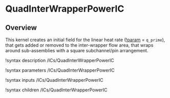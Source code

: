 # QuadInterWrapperPowerIC

## Overview

<!-- -->

This kernel creates an initial field for the linear heat rate ([!param](/ICs/QuadInterWrapperFlowAreaIC/variable) = `q_prime`), that gets added or removed to the inter-wrapper flow area, that wraps around sub-assemblies with a square subchannel/pin arrangement.

!syntax description /ICs/QuadInterWrapperPowerIC

!syntax parameters /ICs/QuadInterWrapperPowerIC

!syntax inputs /ICs/QuadInterWrapperPowerIC

!syntax children /ICs/QuadInterWrapperPowerIC
